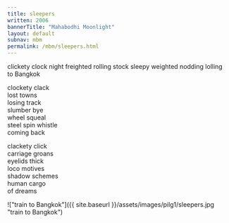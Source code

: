 ```yaml
---
title: sleepers
written: 2006
bannerTitle: "Mahabodhi Moonlight" 
layout: default
subnav: mbm
permalink: /mbm/sleepers.html
---
```


<div class="poem">
clickety clock  
night freighted  
rolling stock  
sleepy weighted  
nodding  
lolling  
to Bangkok
 
clockety clack  
lost towns  
losing track  
slumber bye  
wheel squeal  
steel spin whistle  
coming back
 
clackety click  
carriage groans  
eyelids thick  
loco motives  
shadow schemes  
human cargo  
of dreams
</div>

!["train to Bangkok"]({{ site.baseurl }}/assets/images/pilg1/sleepers.jpg "train to Bangkok")
